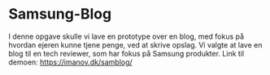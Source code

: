 # Samsung-Blog
I denne opgave skulle vi lave en prototype over en blog, med fokus på hvordan ejeren kunne tjene penge, ved at skrive opslag. Vi valgte at lave en blog til en tech reviewer, som har fokus på Samsung produkter. Link til demoen: https://imanov.dk/samblog/
